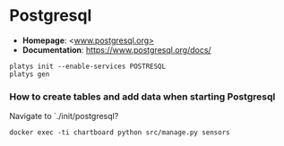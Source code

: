 # Postgresql

* **Homepage**: <www.postgresql.org>
* **Documentation**: <https://www.postgresql.org/docs/>


```
platys init --enable-services POSTRESQL
platys gen
```

### How to create tables and add data when starting Postgresql

Navigate to `./init/postgresql?

```
docker exec -ti chartboard python src/manage.py sensors
```

